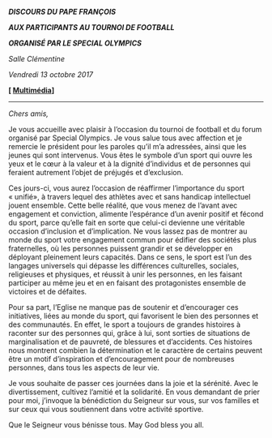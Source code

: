 ***DISCOURS DU PAPE FRANÇOIS***

***AUX PARTICIPANTS AU TOURNOI DE FOOTBALL***

***ORGANISÉ PAR LE SPECIAL OLYMPICS***

*Salle Clémentine*

*Vendredi 13 octobre 2017*

**[ [Multimédia](http://w2.vatican.va/content/francesco/it/events/event.dir.html/content/vaticanevents/it/2017/10/13/atleti-torneounifiedfootball.html)]**

* * *

*Chers amis,*

Je vous accueille avec plaisir à l’occasion du tournoi de football et du forum organisé par Special Olympics. Je vous salue tous avec affection et je remercie le président pour les paroles qu’il m’a adressées, ainsi que les jeunes qui sont intervenus. Vous êtes le symbole d’un sport qui ouvre les yeux et le cœur à la valeur et à la dignité d’individus et de personnes qui feraient autrement l’objet de préjugés et d’exclusion.

Ces jours-ci, vous aurez l’occasion de réaffirmer l’importance du sport « unifié», à travers lequel des athlètes avec et sans handicap intellectuel jouent ensemble. Cette belle réalité, que vous menez de l’avant avec engagement et conviction, alimente l’espérance d’un avenir positif et fécond du sport, parce qu’elle fait en sorte que celui-ci devienne une véritable occasion d’inclusion et d’implication. Ne vous lassez pas de montrer au monde du sport votre engagement commun pour édifier des sociétés plus fraternelles, où les personnes puissent grandir et se développer en déployant pleinement leurs capacités. Dans ce sens, le sport est l’un des langages universels qui dépasse les différences culturelles, sociales, religieuses et physiques, et réussit à unir les personnes, en les faisant participer au même jeu et en en faisant des protagonistes ensemble de victoires et de défaites.

Pour sa part, l’Eglise ne manque pas de soutenir et d’encourager ces initiatives, liées au monde du sport, qui favorisent le bien des personnes et des communautés. En effet, le sport a toujours de grandes histoires à raconter sur des personnes qui, grâce à lui, sont sorties de situations de marginalisation et de pauvreté, de blessures et d’accidents. Ces histoires nous montrent combien la détermination et le caractère de certains peuvent être un motif d’inspiration et d’encouragement pour de nombreuses personnes, dans tous les aspects de leur vie.

Je vous souhaite de passer ces journées dans la joie et la sérénité. Avec le divertissement, cultivez l’amitié et la solidarité. En vous demandant de prier pour moi, j’invoque la bénédiction du Seigneur sur vous, sur vos familles et sur ceux qui vous soutiennent dans votre activité sportive.

Que le Seigneur vous bénisse tous. May God bless you all.